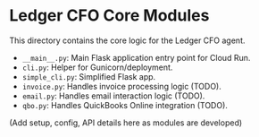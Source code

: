 # Ledger CFO Core Modules

This directory contains the core logic for the Ledger CFO agent.

- `__main__.py`: Main Flask application entry point for Cloud Run.
- `cli.py`: Helper for Gunicorn/deployment.
- `simple_cli.py`: Simplified Flask app.
- `invoice.py`: Handles invoice processing logic (TODO).
- `email.py`: Handles email interaction logic (TODO).
- `qbo.py`: Handles QuickBooks Online integration (TODO).

(Add setup, config, API details here as modules are developed) 